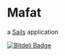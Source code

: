 # Mafat

a [Sails](http://sailsjs.org) application


[![Bitdeli Badge](https://d2weczhvl823v0.cloudfront.net/sunnypatel/mafat/trend.png)](https://bitdeli.com/free "Bitdeli Badge")

